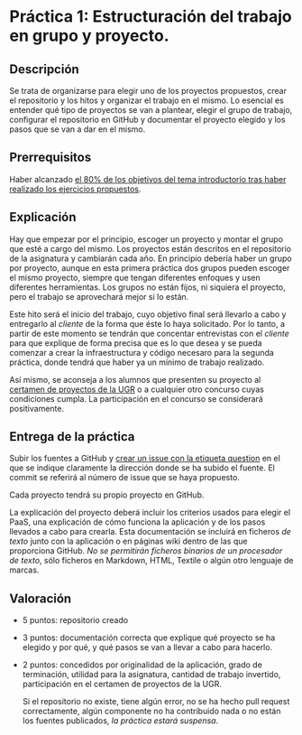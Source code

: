 Práctica 1: Estructuración del trabajo en grupo y proyecto.
=====================================

Descripción
-----------------

Se trata de organizarse para elegir uno de los proyectos propuestos, crear el repositorio y los hitos y organizar el trabajo en el mismo. Lo esencial es entender qué tipo de proyectos se van a plantear, elegir el grupo de trabajo, configurar el repositorio en GitHub y documentar el proyecto elegido y los pasos que se van a dar en el mismo. 

Prerrequisitos
--------------------

Haber alcanzado
[el 80% de los objetivos del tema introductorio tras haber realizado los ejercicios propuestos](Intro:concepto_y_soporte_fisico.md). 

Explicación
----------------

Hay que empezar por el principio, escoger un proyecto y montar el grupo que esté a cargo del mismo. Los proyectos están descritos en el repositorio de la asignatura y cambiarán cada año. En principio debería haber un grupo por proyecto, aunque en esta primera práctica dos grupos pueden escoger el mismo proyecto, siempre que tengan diferentes enfoques y usen diferentes herramientas. Los grupos no están fijos, ni siquiera el proyecto, pero el trabajo se aprovechará mejor si lo están.

Este hito será el inicio del trabajo, cuyo objetivo final será llevarlo a cabo y entregarlo al *cliente* de la forma que éste lo haya solicitado. Por lo tanto, a partir de este momento se tendrán que concentar entrevistas con el *cliente* para que explique de forma precisa que es lo que desea y se pueda comenzar a crear la infraestructura y código necesaro para la segunda práctica, donde tendrá que haber ya un mínimo de trabajo realizado.

Así mismo, se aconseja a los alumnos que presenten su proyecto al [certamen de proyectos de la UGR](http://osl.ugr.es) o a cualquier otro concurso cuyas condiciones cumpla. La participación en el concurso se considerará positivamente. 


Entrega de la práctica
--------------------------------

Subir los fuentes a GitHub y
[crear un issue con la etiqueta question](https://github.com/JJ/GII-2014/practicas/1.md) en el
que se indique claramente la dirección donde se ha subido el fuente. El commit se referirá al número de issue que se haya propuesto.

Cada proyecto tendrá su propio proyecto en GitHub.

La explicación del proyecto deberá incluir los criterios usados para
elegir el PaaS, una explicación de cómo funciona la aplicación y de
los pasos llevados a cabo para crearla. Esta documentación se incluirá
en ficheros *de texto* junto con la aplicación o en páginas wiki
dentro de las que proporciona GitHub. *No se permitirán ficheros
binarios de un procesador de texto*, sólo ficheros en Markdown, HTML,
Textile o algún otro lenguaje de marcas. 

Valoración
--------------

* 5 puntos: repositorio creado 
* 3 puntos: documentación correcta que explique qué proyecto se ha elegido y por qué, y qué pasos se van a llevar a cabo para hacerlo.
* 2 puntos: concedidos por originalidad de la aplicación, grado de
  terminación, utilidad para la asignatura, cantidad de trabajo invertido, participación en el certamen de proyectos de la UGR. 
  
  Si el repositorio no existe, tiene algún error, no se ha hecho pull request correctamente, algún componente no ha contribuido nada o no están los fuentes publicados, *la
  práctica estará suspensa*.
